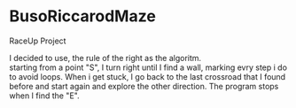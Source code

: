 # BusoRiccarodMaze
RaceUp Project

I decided to use, the rule of the right as the algoritm.  
starting from a point "S",  I turn right until I find a wall, marking evry step i do to avoid loops. 
When i get stuck, I go back to the last crossroad that I found before and start again and explore the other direction.
The program stops when I find the "E".


